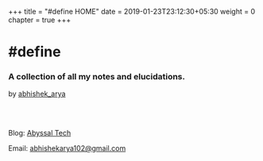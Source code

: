 +++
title = "#define HOME"
date = 2019-01-23T23:12:30+05:30
weight = 0
chapter = true
+++

# #define

### A collection of all my notes and elucidations.

by [abhishek_arya](https://www.github.com/abhishekarya1)

<br> 
<br>

Blog: [Abyssal Tech](https://www.abyssaltech.xyz)

Email: [abhishekarya102@gmail.com](mailto:abhishekarya102@gmail.com)


 